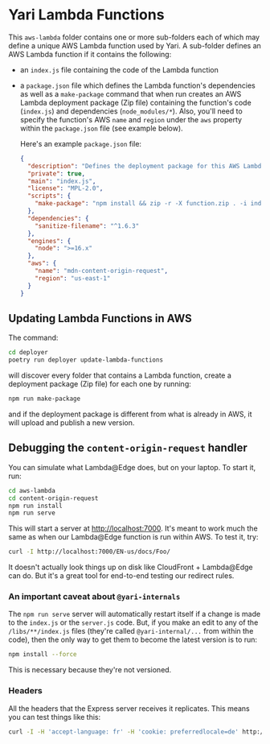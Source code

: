 # Yari Lambda Functions

This `aws-lambda` folder contains one or more sub-folders each of which may
define a unique AWS Lambda function used by Yari. A sub-folder defines an AWS
Lambda function if it contains the following:

- an `index.js` file containing the code of the Lambda function
- a `package.json` file which defines the Lambda function's dependencies as well
  as a `make-package` command that when run creates an AWS Lambda deployment
  package (Zip file) containing the function's code (`index.js`) and
  dependencies (`node_modules/*`). Also, you'll need to specify the function's
  AWS `name` and `region` under the `aws` property within the `package.json`
  file (see example below).

  Here's an example `package.json` file:

  ```json
  {
    "description": "Defines the deployment package for this AWS Lambda function.",
    "private": true,
    "main": "index.js",
    "license": "MPL-2.0",
    "scripts": {
      "make-package": "npm install && zip -r -X function.zip . -i index.js 'node_modules/*'"
    },
    "dependencies": {
      "sanitize-filename": "^1.6.3"
    },
    "engines": {
      "node": ">=16.x"
    },
    "aws": {
      "name": "mdn-content-origin-request",
      "region": "us-east-1"
    }
  }
  ```

## Updating Lambda Functions in AWS

The command:

```sh
cd deployer
poetry run deployer update-lambda-functions
```

will discover every folder that contains a Lambda function, create a deployment
package (Zip file) for each one by running:

```sh
npm run make-package
```

and if the deployment package is different from what is already in AWS, it will
upload and publish a new version.

## Debugging the `content-origin-request` handler

You can simulate what Lambda@Edge does, but on your laptop. To start it, run:

```sh
cd aws-lambda
cd content-origin-request
npm run install
npm run serve
```

This will start a server at <http://localhost:7000>. It's meant to work much the
same as when our Lambda@Edge function is run within AWS. To test it, try:

```sh
curl -I http://localhost:7000/EN-us/docs/Foo/
```

It doesn't actually look things up on disk like CloudFront + Lambda@Edge can do.
But it's a great tool for end-to-end testing our redirect rules.

### An important caveat about `@yari-internals`

The `npm run serve` server will automatically restart itself if a change is made
to the `index.js` or the `server.js` code. But, if you make an edit to any of
the `/libs/**/index.js` files (they're called `@yari-internal/...` from within
the code), then the only way to get them to become the latest version is to run:

```sh
npm install --force
```

This is necessary because they're not versioned.

### Headers

All the headers that the Express server receives it replicates. This means you
can test things like this:

```sh
curl -I -H 'accept-language: fr' -H 'cookie: preferredlocale=de' http://localhost:7000/docs/Web
```
